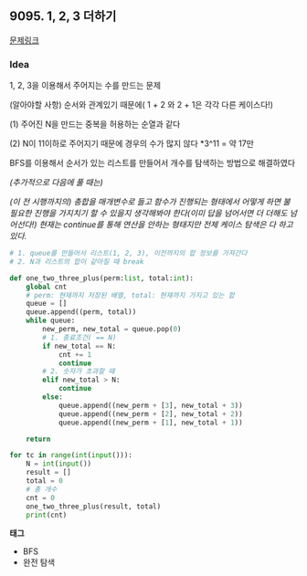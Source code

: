 ## 9095. 1, 2, 3 더하기

[문제링크](https://www.acmicpc.net/problem/9095)



### Idea

1, 2, 3을 이용해서 주어지는 수를 만드는 문제

(알아야할 사항) 순서와 관계있기 때문에( 1 + 2 와 2 + 1은 각각 다른 케이스다!) 

(1) 주어진 N을 만드는 중복을 허용하는 순열과 같다 

(2) N이 11이하로 주어지기 때문에 경우의 수가 많지 않다 *3^11 = 약 17만

BFS를 이용해서 순서가 있는 리스트를 만들어서 개수를 탐색하는 방법으로 해결하였다



*(추가적으로 다음에 풀 때는)*

*(이 전 시행까지의) 총합을 매개변수로 들고 함수가 진행되는 형태에서 어떻게 하면 불필요한 진행을 가지치기 할 수 있을지 생각해봐야 한다(이미 답을 넘어서면 더 더해도 넘어선다!) 현재는 continue를 통해 연산을 안하는 형태지만 전체 케이스 탐색은 다 하고 있다.*



```python
# 1. queue를 만들어서 리스트(1, 2, 3), 이전까지의 합 정보를 가져간다
# 2. N과 리스트의 합이 같아질 때 break

def one_two_three_plus(perm:list, total:int):
    global cnt
    # perm: 현재까지 저장된 배열, total: 현재까지 가지고 있는 합
    queue = []
    queue.append((perm, total))
    while queue:
        new_perm, new_total = queue.pop(0)
        # 1. 종료조건( == N)
        if new_total == N:
            cnt += 1
            continue
        # 2. 숫자가 초과할 때
        elif new_total > N:
            continue
        else:
            queue.append((new_perm + [3], new_total + 3))
            queue.append((new_perm + [2], new_total + 2))
            queue.append((new_perm + [1], new_total + 1))

    return

for tc in range(int(input())):
    N = int(input())
    result = []
    total = 0
    # 총 개수
    cnt = 0
    one_two_three_plus(result, total)
    print(cnt)
```



**태그**

- BFS
- 완전 탐색

